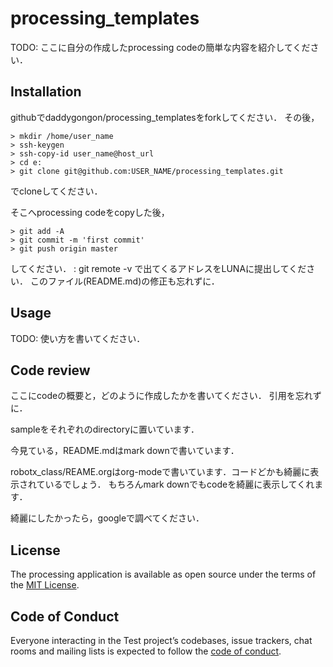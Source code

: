 # processing_templates

TODO: ここに自分の作成したprocessing codeの簡単な内容を紹介してください．

## Installation

githubでdaddygongon/processing_templatesをforkしてください．
その後，
```
> mkdir /home/user_name
> ssh-keygen
> ssh-copy-id user_name@host_url
> cd e:
> git clone git@github.com:USER_NAME/processing_templates.git
```
でcloneしてください．

そこへprocessing codeをcopyした後，
```
> git add -A
> git commit -m 'first commit'
> git push origin master
```
してください．
: git remote -v
で出てくるアドレスをLUNAに提出してください．
このファイル(README.md)の修正も忘れずに．

## Usage

TODO: 使い方を書いてください．

## Code review

ここにcodeの概要と，どのように作成したかを書いてください．
引用を忘れずに．

sampleをそれぞれのdirectoryに置いています．

今見ている，README.mdはmark downで書いています．

robotx_class/REAME.orgはorg-modeで書いています．コードどかも綺麗に表示されているでしょう．
もちろんmark downでもcodeを綺麗に表示してくれます．

綺麗にしたかったら，googleで調べてください．

## License

The processing application is available as open source under the terms of the [MIT License](https://opensource.org/licenses/MIT).

## Code of Conduct

Everyone interacting in the Test project’s codebases, issue trackers, chat rooms and mailing lists is expected to follow the [code of conduct](https://github.com/[USERNAME]/processing_templates/blob/master/CODE_OF_CONDUCT.md).
